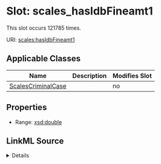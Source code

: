 

# Slot: scales_hasIdbFineamt1




This slot occurs 121785 times.


URI: [scales:hasIdbFineamt1](http://schemas.scales-okn.org/rdf/scales#hasIdbFineamt1)



<!-- no inheritance hierarchy -->





## Applicable Classes

| Name | Description | Modifies Slot |
| --- | --- | --- |
| [ScalesCriminalCase](../classes/ScalesCriminalCase.md) |  |  no  |







## Properties

* Range: [xsd:double](http://www.w3.org/2001/XMLSchema#double)







## LinkML Source

<details>

```yaml
name: scales_hasIdbFineamt1
from_schema: okns:scales-kg
rank: 1000
slot_uri: scales:hasIdbFineamt1
alias: scales_hasIdbFineamt1
domain_of:
- scales_CriminalCase
range: double

```
</details>